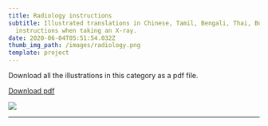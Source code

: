 ```yaml
---
title: Radiology instructions
subtitle: Illustrated translations in Chinese, Tamil, Bengali, Thai, Burmese for
  instructions when taking an X-ray.
date: 2020-06-04T05:51:54.032Z
thumb_img_path: /images/radiology.png
template: project
---
```

<!-- Primary Meta Tags -->

<title>Radiology instructions - VisualAid</title>
<meta name="title" content="Radiology instructions - VisualAid">
<meta name="description" content="Illustrated translations in Chinese, Tamil, Bengali, Thai, Burmese for instructions when taking an X-ray."><link rel="canonical" href="https://visualaid.sg/projects/radiology-instructions/" />

<meta property="og:type" content="article">
<meta property="og:url" content="https://visualaid.sg/projects/radiology-instructions/">
<meta property="og:title" content="Radiology instructions - VisualAid">
<meta property="og:description" content="Illustrated translations in Chinese, Tamil, Bengali, Thai, Burmese for instructions when taking an X-ray.">
<meta property="og:image" content="https://visualaid.sg/images/opengraph_radiology.png">

<!-- Twitter -->

<meta property="twitter:card" content="summary_large_image">
<meta property="twitter:url" content="https://visualaid.sg/projects/radiology-instructions/">
<meta property="twitter:title" content="Radiology instructions - VisualAid">
<meta property="twitter:description" content="Illustrated translations in Chinese, Tamil, Bengali, Thai, Burmese for instructions when taking an X-ray.">
<meta property="twitter:image" content="https://visualaid.sg/images/opengraph_radiology.png">

Download all the illustrations in this category as a pdf file.

<a class="button" id="download-button" href="https://bit.ly/visualaid-radiologyinstructions-pdf" target="_blank" rel="noopener" style="margin-bottom: 0.75em;">Download pdf</a>

![](/images/radiology.png)

<hr/>